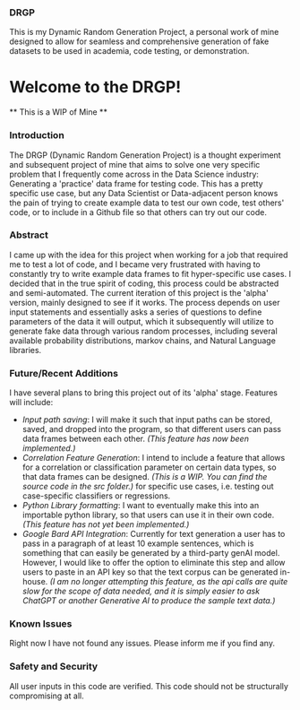 ### DRGP
This is my Dynamic Random Generation Project, a personal work of mine designed to allow for seamless and comprehensive generation of fake datasets to be used in academia, code testing, or demonstration. 


# Welcome to the DRGP!

** This is a WIP of Mine **

### Introduction

The DRGP (Dynamic Random Generation Project) is a thought experiment and subsequent project of mine that aims to solve one very specific problem that 
I frequently come across in the Data Science industry: Generating a 'practice' data frame for testing code. This has a pretty specific use case, but any
Data Scientist or Data-adjacent person knows the pain of trying to create example data to test our own code, test others' code, or to include in a Github file
so that others can try out our code. 

### Abstract

I came up with the idea for this project when working for a job that required me to test a lot of code, and I became very frustrated with having to constantly try
to write example data frames to fit hyper-specific use cases. I decided that in the true spirit of coding, this process could be abstracted and semi-automated. The 
current iteration of this project is the 'alpha' version, mainly designed to see if it works. The process depends on user input statements and essentially asks a series
of questions to define parameters of the data it will output, which it subsequently will utilize to generate fake data through various random processes, including
several available probability distributions, markov chains, and Natural Language libraries. 

### Future/Recent Additions

I have several plans to bring this project out of its 'alpha' stage. Features will include:
- _Input path saving_: I will make it such that input paths can be stored, saved, and dropped into the program, so that different users can pass data frames between each other. _(This feature has now been implemented.)_
- _Correlation Feature Generation_: I intend to include a feature that allows for a correlation or classification parameter on certain data types, so that data frames can be designed. _(This is a WIP. You can find the source code in the src folder.)_
  for specific use cases, i.e. testing out case-specific classifiers or regressions.
- _Python Library formatting_: I want to eventually make this into an importable python library, so that users can use it in their own code. _(This feature has not yet been implemented.)_
- _Google Bard API Integration_: Currently for text generation a user has to pass in a paragraph of at least 10 example sentences, which is something that can easily be generated by a third-party genAI model. However, I would like to offer the option to eliminate this step and allow users to paste in an API key so that the text corpus can be generated in-house. _(I am no longer attempting this feature, as the api calls are quite slow for the scope of data needed, and it is simply easier to ask ChatGPT or another Generative AI to produce the sample text data.)_

### Known Issues

Right now I have not found any issues. Please inform me if you find any.

### Safety and Security

All user inputs in this code are verified. This code should not be structurally compromising at all.
